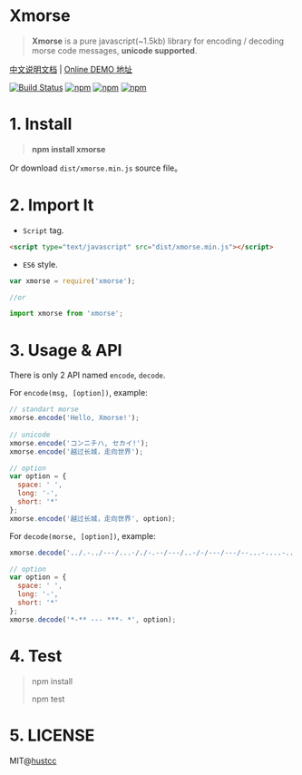 # Xmorse

> **Xmorse** is a pure javascript(~1.5kb) library for encoding / decoding morse code messages, **unicode supported**.

[中文说明文档](README_ZH.md) | [Online DEMO 地址](http://git.hust.cc/xmorse/) 

[![Build Status](https://travis-ci.org/hustcc/xmorse.svg?branch=master)](https://travis-ci.org/hustcc/xmorse) [![npm](https://img.shields.io/npm/v/xmorse.svg?style=flat-square)](https://www.npmjs.com/package/xmorse) [![npm](https://img.shields.io/npm/dt/xmorse.svg?style=flat-square)](https://www.npmjs.com/package/xmorse) [![npm](https://img.shields.io/npm/l/xmorse.svg?style=flat-square)](https://www.npmjs.com/package/xmorse)


# 1. Install

> **npm install xmorse**

Or download `dist/xmorse.min.js` source file。

# 2. Import It

 - `Script` tag.

```html
<script type="text/javascript" src="dist/xmorse.min.js"></script>
```

 - `ES6` style.

```js
var xmorse = require('xmorse');

//or

import xmorse from 'xmorse';
```


# 3. Usage & API

There is only 2 API named `encode`, `decode`.

For `encode(msg, [option])`, example:

```js
// standart morse
xmorse.encode('Hello, Xmorse!');
  
// unicode
xmorse.encode('コンニチハ, セカイ!');
xmorse.encode('越过长城，走向世界');

// option
var option = {
  space: ' ',
  long: '-',
  short: '*'
};
xmorse.encode('越过长城，走向世界', option);
```

For `decode(morse, [option])`, example:

```js
xmorse.decode('../.-../---/...-/./-.--/---/..-/-/---/---/--...-....-...-/-..---..-.-----/---..-...--...-/-..----.--.....');

// option
var option = {
  space: ' ',
  long: '-',
  short: '*'
};
xmorse.decode('*-** --- ***- *', option);
```


# 4. Test

> npm install
> 
> npm test


# 5. LICENSE

MIT@[hustcc](https://github.com/hustcc)